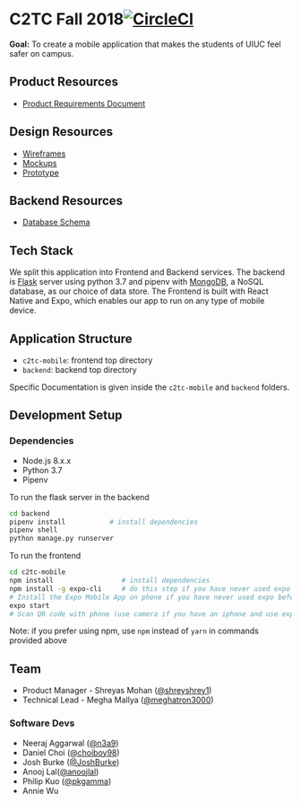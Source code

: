 # C2TC Fall 2018[![CircleCI](https://circleci.com/gh/hack4impact-uiuc/c2tc-fall-2018.svg?style=svg)](https://circleci.com/gh/hack4impact-uiuc/c2tc-fall-2018)

**Goal:** To create a mobile application that makes the students of UIUC feel safer on campus.

## Product Resources

* [Product Requirements Document](https://docs.google.com/document/d/1ZJVwFBKqaSK1ENXhDKrxS_6lCu60Nlf_htJgafS6m0w/edit?usp=sharing)

## Design Resources

* [Wireframes](https://sketch.cloud/s/45Dzo)
* [Mockups](https://philkuo.com/hack4impact/c2tc_mockup_current/)
* [Prototype](https://sketch.cloud/s/AJ9Ky/PrjlrQ/play)

## Backend Resources

* [Database Schema](https://github.com/hack4impact-uiuc/c2tc-fall-2018/blob/master/docs/api_docs.md)

## Tech Stack

We split this application into Frontend and Backend services. The backend is [Flask](http://flask.pocoo.org/) server using python 3.7 and pipenv with [MongoDB](https://docs.mongodb.com/), a NoSQL database, as our choice of data store. The Frontend is built with React Native and Expo, which enables our app to run on any type of mobile device. 

## Application Structure 

* `c2tc-mobile`: frontend top directory
* `backend`: backend top directory

Specific Documentation is given inside the `c2tc-mobile` and `backend` folders.

## Development Setup

### Dependencies

* Node.js 8.x.x
* Python 3.7
* Pipenv

To run the flask server in the backend

```bash
cd backend
pipenv install           # install dependencies
pipenv shell
python manage.py runserver
```

To run the frontend

```bash
cd c2tc-mobile
npm install                 # install dependencies
npm install -g expo-cli     # do this step if you have never used expo before.
# Install the Expo Mobile App on phone if you have never used expo before.
expo start
# Scan QR code with phone (use camera if you have an iphone and use expo app if you have an android.)
```

Note: if you prefer using npm, use `npm` instead of `yarn` in commands provided above

## Team

* Product Manager - Shreyas Mohan ([@shreyshrey1](https://github.com/shreyshrey1))
* Technical Lead - Megha Mallya ([@meghatron3000](https://github.com/meghatron3000))

### Software Devs

* Neeraj Aggarwal ([@n3a9](https://github.com/n3a9))
* Daniel Choi ([@choiboy98](https://github.com/choiboy98))
* Josh Burke ([@JoshBurke](https://github.com/JoshBurke))
* Anooj Lal([@anoojlal](https://github.com/anoojlal))
* Philip Kuo ([@pkgamma](https://github.com/pkgamma))
* Annie Wu
